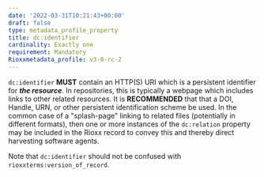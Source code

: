 ```yaml
---
date: '2022-03-31T10:21:43+00:00'
draft: false
type: metadata_profile_property
title: dc:identifier
cardinality: Exactly one
requirement: Mandatory
Rioxxmetadata_profile: v3-0-rc-2
---
```

`dc:identifier` **MUST** contain an HTTP(S) URI which is a persistent identifier for ***the resource***. In repositories, this is typically a webpage which includes links to other related resources. It is **RECOMMENDED** that that a DOI, Handle, URN, or other persistent identification scheme be used. In the common case of a "splash-page" linking to related files (potentially in different formats), then one or more instances of the `dc:relation` property may be included in the Rioxx record to convey this and thereby direct harvesting software agents.

Note that `dc:identifier` should not be confused with `rioxxterms:version_of_record`.
